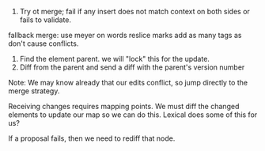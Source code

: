 
1. Try ot merge; fail if any insert does not match context on both sides or fails to validate.


fallback merge:
use meyer on words 
reslice marks
add as many tags as don't cause conflicts.


1. Find the element parent. we will "lock" this for the update.
2. Diff from the parent and send a diff with the parent's version number

Note: We may know already that our edits conflict, so jump directly to the merge strategy.

Receiving changes requires mapping points. We must diff the changed elements to update our map so we can do this.
Lexical does some of this for us?

If a proposal fails, then we need to rediff that node.